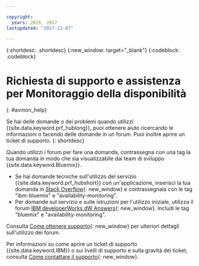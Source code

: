 ```yaml
---

copyright:
  years: 2015, 2017
lastupdated: "2017-11-07"

---
```


{:shortdesc: .shortdesc}
{:new_window: target="_blank"}
{:codeblock: .codeblock}

# Richiesta di supporto e assistenza per Monitoraggio della disponibilità
{: #avmon_help}

Se hai delle domande o dei problemi quando utilizzi {{site.data.keyword.prf_hublong}}, puoi ottenere aiuto ricercando le informazioni
o facendo delle domande in un forum. Puoi inoltre aprire un ticket di supporto.
{: shortdesc}

Quando utilizzi i forum per fare una domanda, contrassegna con una tag la tua domanda in modo che sia visualizzabile dai team di sviluppo {{site.data.keyword.Bluemix}}.

-   Se hai domande tecniche sull'utilizzo del servizio {{site.data.keyword.prf_hubshort}} con un'applicazione, inserisci la tua domanda in [Stack Overflow](http://stackoverflow.com/search?q=availability-monitoring+ibm-bluemix "(Si apre in una nuova scheda o finestra)"){: new_window} e contrassegnala con le tag "ibm-bluemix" e "availability-monitoring".
-   Per domande sul servizio e sulle istruzioni per l'utilizzo iniziale, utilizza il forum [IBM developerWorks dW Answers](https://developer.ibm.com/answers/smartspace/bluemix/ "(Si apre in una nuova scheda o finestra)"){: new_window}. Includi le tag "bluemix" e "availability-monitoring".

Consulta [Come ottenere supporto](https://console.{DomainName}/docs/support/index.html#getting-help){: new_window} per ulteriori dettagli sull'utilizzo dei forum.

Per informazioni su come aprire un ticket di supporto {{site.data.keyword.IBM}}  o sui livelli di supporto e sulla gravità dei ticket, consulta [Come contattare il supporto](https://console.{DomainName}/docs/support/index.html#contacting-support){: new_window}.
